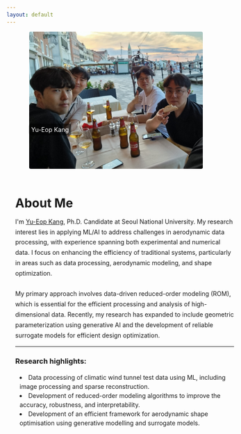 ```yaml
---
layout: default
---
```

<div style="display: flex; justify-content: center; align-items: center; width: 100%;">
    <div style="position: relative; width: fit-content;">
        <img src="assets/images/home3.jpg" alt="Yu-Eop Kang" style="border-radius: 1%; width: 400px; height: auto;">
        <div style="position: absolute; bottom: 25%; left: 12%; transform: translateX(-50%); background-color: rgba(0, 0, 0, 0.5); padding: 5px; border-radius: 5px; color: white;">
        Yu-Eop Kang
        </div>
    </div>
</div>

<div style="display: flex; justify-content: center; width: 100%; padding: 20px;">
  <div style="max-width: 1000px; text-align: left;">
    <h1 style="margin-bottom: 10px;">About Me</h1>
    <p style="font-size: 1em; line-height: 1.7;">
      I'm <a href="/Profile" style="color: inherit; text-decoration: underline;">Yu-Eop Kang</a>, Ph.D. Candidate at Seoul National University. My research interest lies in applying ML/AI to address challenges in aerodynamic data processing, with experience spanning both experimental and numerical data. I focus on enhancing the efficiency of traditional systems, particularly in areas such as data processing, aerodynamic modeling, and shape optimization. 
      <br><br>
      My primary approach involves data-driven reduced-order modeling (ROM), which is essential for the efficient processing and analysis of high-dimensional data. Recently, my research has expanded to include geometric parameterization using generative AI and the development of reliable surrogate models for efficient design optimization.
    </p>
    <hr style="width: 100%; max-width: 1000px; margin-bottom: 20px;">
<h3>Research highlights:</h3>
<p style="font-size: 1em; line-height: 1.7;">
  <ul style="list-style-position: inside; line-height: 1.5; padding-left: 0; margin-left: 0;">
    <li style="margin-left: 10px;">Data processing of climatic wind tunnel test data using ML, including image processing and sparse reconstruction.</li>
    <li style="margin-left: 10px;">Development of reduced-order modeling algorithms to improve the accuracy, robustness, and interpretability.</li>
    <li style="margin-left: 10px;">Development of an efficient framework for aerodynamic shape optimisation using generative modelling and surrogate models.</li>
  </ul>
</p>

  </div>
</div>
